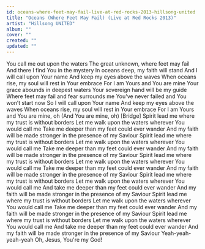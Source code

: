 ```yaml
---
id: oceans-where-feet-may-fail-live-at-red-rocks-2013-hillsong-united
title: "Oceans (Where Feet May Fail) (Live at Red Rocks 2013)"
artist: "Hillsong UNITED"
album: ""
cover: ""
created: ""
updated: ""
---
```


You call me out upon the waters
The great unknown, where feet may fail
And there I find You in the mystery
In oceans deep, my faith will stand
And I will call upon Your name
And keep my eyes above the waves
When oceans rise, my soul will rest in Your embrace
For I am Yours and You are mine
Your grace abounds in deepest waters
Your sovereign hand will be my guide
Where feet may fail and fear surrounds me
You've never failed and You won’t start now
So I will call upon Your name
And keep my еyes above the wavеs
When oceans rise, my soul will rest in Your embrace
For I am Yours and You are mine, oh
(And You are mine, oh)
[Bridge]
Spirit lead me where my trust is without borders
Let me walk upon the waters wherever You would call me
Take me deeper than my feet could ever wander
And my faith will be made stronger in the presence of my Saviour
Spirit lead me where my trust is without borders
Let me walk upon the waters wherever You would call me
Take me deeper than my feet could ever wander
And my faith will be made stronger in the presence of my Saviour
Spirit lead me where my trust is without borders
Let me walk upon the waters wherever You would call me
Take me deeper than my feet could ever wander
And my faith will be made stronger in the presence of my Saviour
Spirit lead me where my trust is without borders
Let me walk upon the waters wherever You would call me
And take me deeper than my feet could ever wander
And my faith will be made stronger in the presence of my Saviour
Spirit lead me where my trust is without borders
Let me walk upon the waters wherever You would call me
Take me deeper than my feet could ever wander
And my faith will be made stronger in the presence of my Saviour
Spirit lead me where my trust is without borders
Let me walk upon the waters wherever You would call me
And take me deeper than my feet could ever wander
And my faith will be made stronger in the presence of my Saviour
Yeah-yeah-yeah-yeah
Oh, Jesus, You're my God!